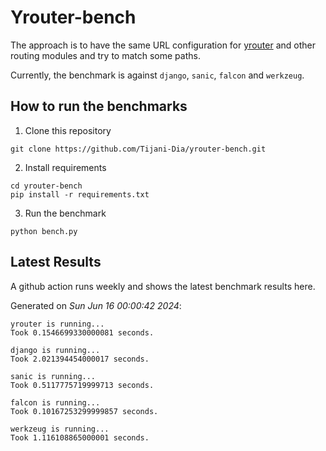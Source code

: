 # Yrouter-bench

The approach is to have the same URL configuration for [yrouter](https://github.com/Tijani-Dia/yrouter) and other routing modules and try to match some paths.

Currently, the benchmark is against `django`, `sanic`, `falcon` and `werkzeug`.

## How to run the benchmarks

1. Clone this repository

```shell
git clone https://github.com/Tijani-Dia/yrouter-bench.git
```

2. Install requirements

```shell
cd yrouter-bench
pip install -r requirements.txt
```

3. Run the benchmark

```shell
python bench.py
```

## Latest Results

A github action runs weekly and shows the latest benchmark results here.

Generated on *Sun Jun 16 00:00:42 2024*:

```shell
yrouter is running...
Took 0.1546699330000081 seconds.

django is running...
Took 2.021394454000017 seconds.

sanic is running...
Took 0.5117775719999713 seconds.

falcon is running...
Took 0.10167253299999857 seconds.

werkzeug is running...
Took 1.116108865000001 seconds.

```